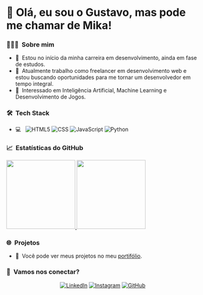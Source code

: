 # 👋 Olá, eu sou o Gustavo, mas pode me chamar de Mika!

### 👨🏻‍💻 &nbsp;Sobre mim
- 🌱 &nbsp;Estou no início da minha carreira em desenvolvimento, ainda em fase de estudos.
- 💼 &nbsp;Atualmente trabalho como freelancer em desenvolvimento web e estou buscando oportunidades para me tornar um desenvolvedor em tempo integral.
- 🤖 &nbsp;Interessado em Inteligência Artificial, Machine Learning e Desenvolvimento de Jogos.

### 🛠 &nbsp;Tech Stack
- 💻 &nbsp;
  ![HTML5](https://img.shields.io/badge/-HTML5-333333?style=flat&logo=HTML5)
  ![CSS](https://img.shields.io/badge/-CSS-333333?style=flat&logo=CSS3&logoColor=1572B6)
  ![JavaScript](https://img.shields.io/badge/-JavaScript-333333?style=flat&logo=javascript)
  ![Python](https://img.shields.io/badge/-Python-333333?style=flat&logo=python)

### 📈 &nbsp;Estatísticas do GitHub
<a href="https://github.com/gustavoevieira">
  <img height="180em" src="https://github-readme-stats.vercel.app/api?username=gustavoevieira&theme=great-gatsby&show_icons=true" />
  <img height="180em" src="https://github-readme-stats.vercel.app/api/top-langs/?username=gustavoevieira&theme=great-gatsby&layout=compact" />
</a>

### 🌐 &nbsp;Projetos
- 📁 &nbsp;Você pode ver meus projetos no meu [portifólio](https://gustavoevieira.com.br).

### 🤝 &nbsp;Vamos nos conectar?
<p align="center">
<a href="https://www.linkedin.com/in/gustavo-ev"><img alt="LinkedIn" src="https://img.shields.io/badge/LinkedIn-Gustavo%20Vieira-blue?style=flat-square&logo=linkedin"></a>
<a href="https://www.instagram.com/vieira.gustta"><img alt="Instagram" src="https://img.shields.io/badge/Instagram-@vieira.gustta-blue?style=flat-square&logo=instagram"></a>
<a href="https://github.com/gustavoevieira"><img alt="GitHub" src="https://img.shields.io/badge/GitHub-gustavoevieira-blue?style=flat-square&logo=github"></a>
</p>
